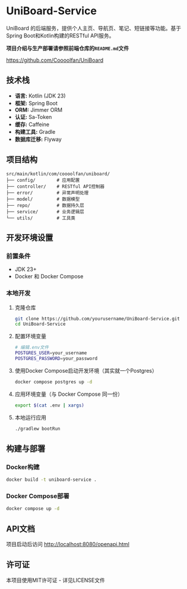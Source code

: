 # UniBoard-Service

UniBoard 的后端服务，提供个人主页、导航页、笔记、短链接等功能。基于Spring Boot和Kotlin构建的RESTful API服务。

**项目介绍与生产部署请参照前端仓库的`README.md`文件**

<https://github.com/Coooolfan/UniBoard>

## 技术栈

- **语言:** Kotlin (JDK 23)
- **框架:** Spring Boot
- **ORM:** Jimmer ORM
- **认证:** Sa-Token
- **缓存:** Caffeine
- **构建工具:** Gradle
- **数据库迁移:** Flyway

## 项目结构

```
src/main/kotlin/com/coooolfan/uniboard/
├── config/        # 应用配置
├── controller/    # RESTful API控制器
├── error/         # 异常声明处理
├── model/         # 数据模型
├── repo/          # 数据持久层
├── service/       # 业务逻辑层
└── utils/         # 工具类
```

## 开发环境设置

### 前置条件

- JDK 23+
- Docker 和 Docker Compose

### 本地开发

1. 克隆仓库
   ```bash
   git clone https://github.com/yourusername/UniBoard-Service.git
   cd UniBoard-Service
   ```

2. 配置环境变量
   ```bash
   # 编辑.env文件
   POSTGRES_USER=your_username
   POSTGRES_PASSWORD=your_password
   ```

3. 使用Docker Compose启动开发环境（其实就一个Postgres）
   ```bash
   docker compose postgres up -d
   ```

4. 应用环境变量（与 Docker Compose 同一份）
   ```bash
   export $(cat .env | xargs)
   ```

5. 本地运行应用
   ```bash
   ./gradlew bootRun
   ```

## 构建与部署

### Docker构建
```bash
docker build -t uniboard-service .
```

### Docker Compose部署
```bash
docker compose up -d
```

## API文档

项目启动后访问 [<http://localhost:8080/openapi.html>](http://localhost:8080/openapi.html)

## 许可证

本项目使用MIT许可证 - 详见LICENSE文件